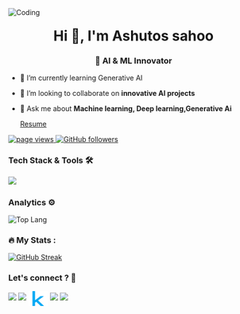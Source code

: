 <img align="right" alt="Coding" width="1000" src="https://user-images.githubusercontent.com/61057666/169029838-74df663d-2e62-4d77-bdff-b43f7d63f00f.png">
<h1 align="center">Hi 👋, I'm Ashutos sahoo</h1>
<h3 align="center">🤖 AI & ML Innovator</h3>

- 🌱 I’m currently learning Generative AI

- 👯 I’m looking to collaborate on **innovative AI projects**

- 💬 Ask me about **Machine learning, Deep learning,Generative Ai**

  [Resume](https://drive.google.com/file/d/1kMpP06uQpEjS2SrzQh1U5Bjr31GgsbEr/view?usp=sharing)
  
<p align="left">
  <a href="https://github.com/ashu3984/ashu3984">
    <img src="https://komarev.com/ghpvc/?username=ashu3984" alt="page views" />
  </a>
<a href="https://github.com/ashu3984?tab=followers">
    <img alt="GitHub followers" src="https://img.shields.io/github/followers/ashu3984?style=flat&logo=github">
</a>



### Tech Stack & Tools 🛠

<div>
  <img src="https://skillicons.dev/icons?i=python,java,mysql,aws,flask,opencv,pytorch,tensorflow,sklearn,docker"/>
</div>

### Analytics ⚙️
![Top Lang](https://github-readme-stats.vercel.app/api/top-langs/?username=ashu3984&langs_count=8&theme=radical&layout=compact)

### :fire: My Stats :

[![GitHub Streak](http://github-readme-streak-stats.herokuapp.com?user=aaditya1612&theme=dark&background=090021)](https://git.io/streak-stats)
<br />

### Let's connect ? 🤝

<div> <a href = "mailto:ashutossahoo3984@gmail.com"><img src="https://img.shields.io/badge/-Gmail-%23333?style=for-the-badge&logo=gmail&logoColor=white" target="_blank"></a>
<a href="https://www.linkedin.com/in/ashutos-sahoo-08b04624b/" target="_blank"><img src="https://img.shields.io/badge/LinkedIn-0077B5?style=for-the-badge&logo=linkedin&logoColor=white" target="_blank"></a>
<a href="https://www.kaggle.com/ashutossahoo" target="blank"><img align="center" src="https://raw.githubusercontent.com/teamedwardforever/Readme-Generator/71f25dd8b98329b168142a6b782a107b75eab178/svg/Social/kaggle.svg" alt="\himanshupanigrahi" height="30" width="40" /></a>
<a href="https://twitter.com/AshutosSahoo12" target="_blank"><img src="https://img.shields.io/badge/Twitter-1DA1F2?style=for-the-badge&logo=twitter&logoColor=white" target="_blank"></a>
<a href="https://www.instagram.com/_a__s__h_u/" target="_blank"><img src="https://img.shields.io/badge/Instagram-E4405F?style=for-the-badge&logo=instagram&logoColor=white" target="_blank"></a>


